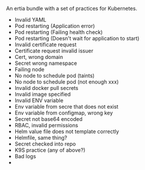 An ertia bundle with a set of practices for Kubernetes.

- Invalid YAML
- Pod restarting (Application error)
- Pod restarting (Failing health check)
- Pod restarting (Doesn't wait for application to start)
- Invalid certificate request
- Certificate request invalid issuer
- Cert, wrong domain
- Secret wrong namespace
- Failing node
- No node to schedule pod (taints)
- No node to schedule pod (not enough xxx)
- Invalid docker pull secrets
- Invalid image specified
- Invalid ENV variable
- Env variable from secre that does not exist
- Env variable from configmap, wrong key
- Secret not base64 encoded
- RBAC, invalid permissions
- Helm value file does not template correctly
- Helmfile, same thing?
- Secret checked into repo
- K9S practice (any of above?)
- Bad logs
- 